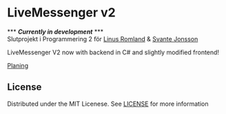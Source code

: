 # LiveMessenger v2
*** ***Currently in development*** ***<br>
Slutprojekt i Programmering 2 för [Linus Romland](https://github.com/linusromland) & [Svante Jonsson](https://github.com/svante-jonsson)

LiveMessenger V2 now with backend in C# and slightly modified frontend!

[Planing](PLANING.md)

## License
Distributed under the MIT Licenese. See [LICENSE](LICENSE) for more information

